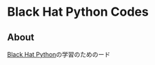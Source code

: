 # Black Hat Python Codes

## About 
[Black Hat Python](http://www.nostarch.com/blackhatpython)の学習のためのード

